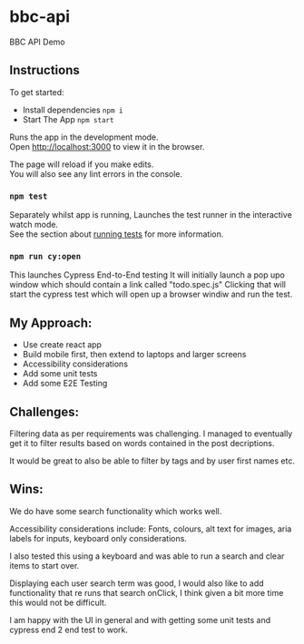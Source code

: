 # bbc-api

BBC API Demo


## Instructions

To get started:
* Install dependencies `npm i`
* Start The App `npm start`


Runs the app in the development mode.\
Open [http://localhost:3000](http://localhost:3000) to view it in the browser.

The page will reload if you make edits.\
You will also see any lint errors in the console.

### `npm test`

Separately whilst app is running, 
Launches the test runner in the interactive watch mode.\
See the section about [running tests](https://facebook.github.io/create-react-app/docs/running-tests) for more information.

### `npm run cy:open`

This launches Cypress End-to-End testing
It will initially launch a pop upo window which should contain a link called "todo.spec.js"
Clicking that will start the cypress test which will open up a browser windiw and run the test.


## **My Approach:** 

* Use create react app
* Build mobile first, then extend to laptops and larger screens
* Accessibility considerations
* Add some unit tests
* Add some E2E Testing 


## **Challenges:** 

Filtering data as per requirements was challenging. I managed to eventually get it to filter results based on words contained in the post decriptions. 

It would be great to also be able to filter by tags and by user first names etc.


## **Wins:** 

We do have some search functionality which works well.

Accessibility considerations include: Fonts, colours, alt text for images, aria labels for inputs, keyboard only considerations.

I also tested this using a keyboard and was able to run a search and clear items to start over. 

Displaying each user search term was good, I would also like to add functionality that re runs that search onClick, I think given a bit more time this would not be difficult. 

I am happy with the UI in general and with getting some unit tests and cypress end 2 end test to work.

